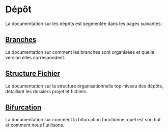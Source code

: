 # Dépôt

La documentation sur les dépôts est segmentée dans les pages suivantes:

## [Branches](./branches.md)
La documentation sur comment les branches sont organisées et quelle version elles correspondent.

## [Structure Fichier](./file-structure.md)
La documentation sur la structure organisationnelle top-niveau des dépôts, détaillant les dossiers projet et fichiers.

## [Bifurcation](./forking.md)
La documentation sur comment la bifurcation fonctionne, quel est son but et comment nous l'utilisons.

